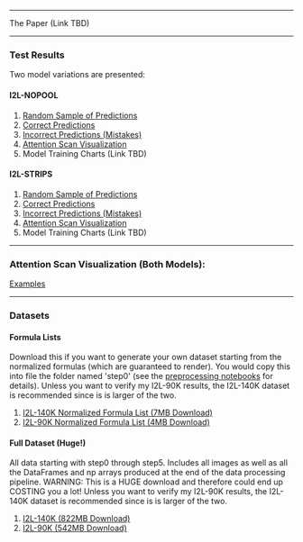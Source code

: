 _________________
The Paper (Link TBD)   

_________________
### Test Results
Two model variations are presented:
#### I2L-NOPOOL
  1. [Random Sample of Predictions](./I2L-NOPOOL/rand_sample_100.html )
  2. [Correct Predictions](./I2L-NOPOOL/matched_strs_100.html)
  3. [Incorrect Predictions (Mistakes)](./I2L-NOPOOL/unmatched_rand_sample.html)
  4. [Attention Scan Visualization](./I2L-NOPOOL/alpha)
  5. Model Training Charts (Link TBD)
  
#### I2L-STRIPS
  1. [Random Sample of Predictions](./I2L-STRIPS/rand_sample_100.html)
  2. [Correct Predictions](./I2L-STRIPS/matched_strs_100.html)
  3. [Incorrect Predictions (Mistakes)](./I2L-STRIPS/unmatched_rand_sample.html)
  4. [Attention Scan Visualization](./I2L-STRIPS/alpha)
  5. Model Training Charts (Link TBD)

_________________
### Attention Scan Visualization (Both Models): 
[Examples](./alpha_index.html)

_________________
### Datasets
#### Formula Lists
Download this if you want to generate your own dataset starting from the normalized formulas (which are guaranteed to render). You would copy this into file the folder named 'step0' (see the [preprocessing notebooks](https://github.com/untrix/im2latex/tree/master/src/preprocessing) for details). Unless you want to verify my I2L-90K results, the I2L-140K dataset is recommended since is is larger of the two.
1. [I2L-140K Normalized Formula List (7MB Download)](https://storage.googleapis.com/i2l/data/dataset5/formulas.norm.filtered.txt.gz)
2. [I2L-90K Normalized Formula List (4MB Download)](https://storage.googleapis.com/i2l/data/dataset3/dataset3_step0.gz)

#### Full Dataset (Huge!)
All data starting with step0 through step5. Includes all images as well as all the DataFrames and
np arrays produced at the end of the data processing pipeline. WARNING: This is a HUGE download and therefore could end up COSTING you a lot! Unless you want to verify my I2L-90K results, the I2L-140K dataset is recommended since is is larger of the two.
1. [I2L-140K (822MB Download)](https://storage.googleapis.com/i2l/data/dataset5.tgz)
2. [I2L-90K (542MB Download)](https://storage.googleapis.com/i2l/data/dataset3.tgz)


